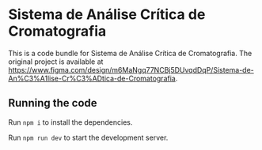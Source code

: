 
  # Sistema de Análise Crítica de Cromatografia

  This is a code bundle for Sistema de Análise Crítica de Cromatografia. The original project is available at https://www.figma.com/design/m6MaNgq77NCBj5DUvqdDqP/Sistema-de-An%C3%A1lise-Cr%C3%ADtica-de-Cromatografia.

  ## Running the code

  Run `npm i` to install the dependencies.

  Run `npm run dev` to start the development server.
  
